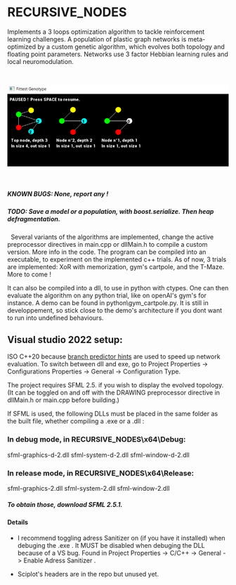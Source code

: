 # RECURSIVE_NODES

Implements a 3 loops optimization algorithm to tackle reinforcement learning challenges. A population of plastic graph networks is meta-optimized by a custom genetic algorithm, which evolves both topology and floating point parameters. Networks use 3 factor Hebbian learning rules and local neuromodulation.

&nbsp;

<p align="center">
  <img src="Capture.PNG">
</p>

&nbsp;
##### KNOWN BUGS: None, report any !
##### TODO: Save a model or a population, with boost.serialize. Then heap defragmentation.
&nbsp;
Several variants of the algorithms are implemented, change the active preprocessor directives in main.cpp or dllMain.h to compile a custom version. More info in the code.
The program can be compiled into an executable, to experiment on the implemented c++ trials. As of now, 3 trials are implemented: XoR with memorization, gym's cartpole, and the T-Maze. More to come !

It can also be compiled into a dll, to use in python with ctypes. One can then evaluate the algorithm on any python trial, like on openAI's gym's for instance. A demo can be found in python\gym_cartpole.py. It is still in developpement, so stick close to the demo's architecture if you dont want to run into undefined behaviours.

## Visual studio 2022 setup:

ISO C++20 because [branch predictor hints](https://en.cppreference.com/w/cpp/language/attributes/likely) are used to speed up network evaluation. To switch between dll and exe, go to Project Properties -> Configurations Properties -> General -> Configuration Type. 

The project requires SFML 2.5. if you wish to display the evolved topology. (It can be toggled on and off with the DRAWING preprocessor directive in dllMain.h or main.cpp before building.)

If SFML is used, the following DLLs must be placed in the same folder as the built file, whether compiling a .exe or a .dll :

### In debug mode, in RECURSIVE_NODES\x64\Debug:

  sfml-graphics-d-2.dll     sfml-system-d-2.dll     sfml-window-d-2.dll
  
  
### In release mode, in RECURSIVE_NODES\x64\Release:

  sfml-graphics-2.dll      sfml-system-2.dll     sfml-window-2.dll
  
 
##### To obtain those, download SFML 2.5.1.

#### Details

- I recommend toggling adress Sanitizer on (if you have it installed) when debuging the .exe . It MUST be disabled when debuging the DLL because of a VS bug. Found in  Project Properties -> C/C++ -> General -> Enable Adress Sanitizer  . 

- Sciplot's headers are in the repo but unused yet.
